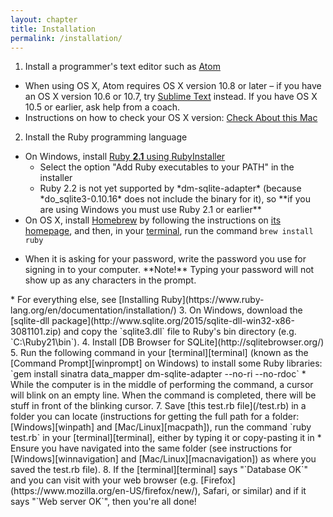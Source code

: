 ```yaml
---
layout: chapter
title: Installation
permalink: /installation/
---
```


1. Install a programmer's text editor such as [Atom](https://atom.io/)
  * When using OS X, Atom requires OS X version 10.8 or later – if you have an OS X version 10.6 or 10.7, try [Sublime Text](http://www.sublimetext.com/2) instead. If you have OS X 10.5 or earlier, ask help from a coach.
  * Instructions on how to check your OS X version: [Check About this Mac](https://support.apple.com/en-us/HT201260)
2. Install the Ruby programming language
  * On Windows, install [Ruby **2.1** using RubyInstaller](http://dl.bintray.com/oneclick/rubyinstaller/rubyinstaller-2.1.7.exe)
    <ul>
    <li>Select the option "Add Ruby executables to your PATH" in the installer</li>
    <li>Ruby 2.2 is not yet supported by *dm-sqlite-adapter* (because *do_sqlite3-0.10.16* does not include the binary for it), so **if you are using Windows you must use Ruby 2.1 or earlier**</li>
    </ul>
  * On OS X, install [Homebrew](http://brew.sh/) by following the instructions on [its homepage](http://brew.sh/), and then, in your [terminal][terminal], run the command `brew install ruby`
  <ul> <li> When it is asking for your password, write the password you use for signing in to your computer. **Note!** Typing your password will not show up as any characters in the prompt.</li></ul>
  * For everything else, see [Installing Ruby](https://www.ruby-lang.org/en/documentation/installation/)
3. On Windows, download the [sqlite-dll package](http://www.sqlite.org/2015/sqlite-dll-win32-x86-3081101.zip) and copy the `sqlite3.dll` file to Ruby's bin directory (e.g. `C:\Ruby21\bin`).
4. Install [DB Browser for SQLite](http://sqlitebrowser.org/)
5. Run the following command in your [terminal][terminal] (known as the [Command Prompt][winprompt] on Windows) to install some Ruby libraries:  
  `gem install sinatra data_mapper dm-sqlite-adapter --no-ri --no-rdoc`
  * While the computer is in the middle of performing the command, a cursor will blink on an empty line. When the command is completed, there will be stuff in front of the blinking cursor.
7. Save [this test.rb file](/test.rb) in a folder you can locate (instructions for getting the full path for a folder: [Windows][winpath] and [Mac/Linux][macpath]), run the command `ruby test.rb` in your [terminal][terminal], either by typing it or copy-pasting it in
  * Ensure you have navigated into the same folder (see instructions for [Windows][winnavigation] and [Mac/Linux][macnavigation]) as where you saved the test.rb file).
8. If the [terminal][terminal] says "`Database OK`" and you can visit <http://localhost:4567/> with your web browser (e.g. [Firefox](https://www.mozilla.org/en-US/firefox/new/), Safari, or similar) and if it says "`Web server OK`", then you're all done!

[terminal]: http://askubuntu.com/questions/38162/what-is-a-terminal-and-how-do-i-open-and-use-it
[macnavigation]: http://askubuntu.com/questions/232442/how-do-i-navigate-between-directories-in-terminal
[winnavigation]: http://www.pcstats.com/articleview.cfm?articleid=1723&page=3
[winprompt]: https://redmondmag.com/articles/2014/11/14/windows-10-command-prompt.aspx
[winpath]: http://www.tomshardware.co.uk/forum/252517-44-full-path-file-folder-windows-folders
[macpath]: http://josharcher.uk/code/find-path-to-folder-on-mac/
